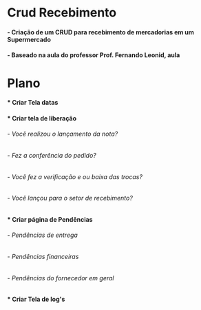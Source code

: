 # Crud Recebimento
#### - Criação de um CRUD para recebimento de mercadorias em um Supermercado
#### - Baseado na aula do professor Prof. Fernando Leonid, aula

# Plano

#### * Criar Tela datas

#### * Criar tela de liberação
###### - Você realizou o lançamento da nota?
###### - Fez a conferência do pedido?
###### - Você fez a verificação e ou baixa das trocas?
###### - Você lançou para o setor de recebimento?

#### * Criar página de Pendências
###### - Pendências de entrega
###### - Pendências financeiras
###### - Pendências do fornecedor em geral

#### * Criar Tela de log's

